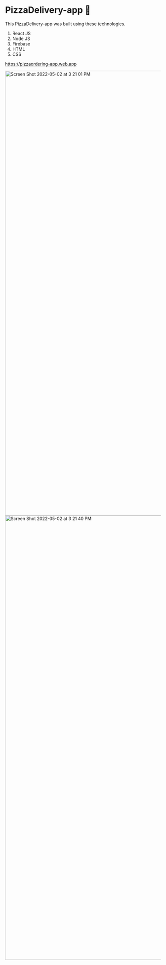 # PizzaDelivery-app 🍕

This PizzaDelivery-app was built using these technologies.

1. React JS
2. Node JS
3. Firebase
4. HTML
5. CSS

https://pizzaordering-app.web.app

<img width="1440" alt="Screen Shot 2022-05-02 at 3 21 01 PM" src="https://user-images.githubusercontent.com/94145361/166336467-413f5a89-5d57-4088-82d9-d38f17617476.png">

<img width="1440" alt="Screen Shot 2022-05-02 at 3 21 40 PM" src="https://user-images.githubusercontent.com/94145361/166336471-e325baf5-8e23-4cdf-bf70-0c41ee6b3550.png">
